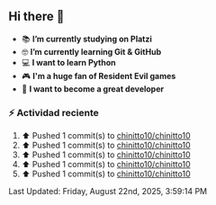 ## Hi there 👋


- :books: **I’m currently studying on Platzi**
- :nerd_face: **I’m currently learning Git & GitHub**
- 💻 **I want to learn Python**
- :video_game: **I'm a huge fan of Resident Evil games**
- 🤞 **I want to become a great developer**

### :zap: Actividad reciente
<!--RECENT_ACTIVITY:start-->
1. ⬆️ Pushed 1 commit(s) to [chinitto10/chinitto10](https://github.com/chinitto10/chinitto10)<br>
2. ⬆️ Pushed 1 commit(s) to [chinitto10/chinitto10](https://github.com/chinitto10/chinitto10)<br>
3. ⬆️ Pushed 1 commit(s) to [chinitto10/chinitto10](https://github.com/chinitto10/chinitto10)<br>
4. ⬆️ Pushed 1 commit(s) to [chinitto10/chinitto10](https://github.com/chinitto10/chinitto10)<br>
5. ⬆️ Pushed 1 commit(s) to [chinitto10/chinitto10](https://github.com/chinitto10/chinitto10)<br>
<!--RECENT_ACTIVITY:end-->
<!--RECENT_ACTIVITY:last_update-->
Last Updated: Friday, August 22nd, 2025, 3:59:14 PM
<!--RECENT_ACTIVITY:last_update_end-->

